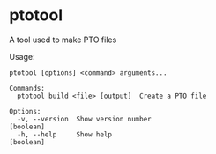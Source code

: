 # ptotool
A tool used to make PTO files

Usage:
```
ptotool [options] <command> arguments...

Commands:
  ptotool build <file> [output]  Create a PTO file

Options:
  -v, --version  Show version number                                   [boolean]
  -h, --help     Show help                                             [boolean]
```
